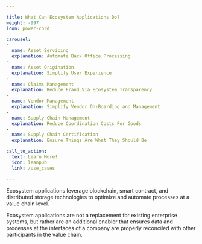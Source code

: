 ```yaml
---

title: What Can Ecosystem Applications Do?
weight: -997
icon: power-cord

carousel:
-
  name: Asset Servicing
  explanation: Automate Back Office Processing
-
  name: Asset Origination
  explanation: Simplify User Experience
-
  name: Claims Management
  explanation: Reduce Fraud Via Ecosystem Transparency
-
  name: Vendor Management
  explanation: Simplify Vendor On-Boarding and Management
-
  name: Supply Chain Management
  explanation: Reduce Coordination Costs For Goods
-
  name: Supply Chain Certification
  explanation: Ensure Things Are What They Should Be

call_to_action:
  text: Learn More!
  icon: leanpub
  link: /use_cases

---
```


Ecosystem applications leverage blockchain, smart contract, and distributed storage technologies to optimize and automate processes at a value chain level.

Ecosystem applications are not a replacement for existing enterprise systems, but rather are an additional enabler that ensures data and processes at the interfaces of a company are properly reconciled with other participants in the value chain.